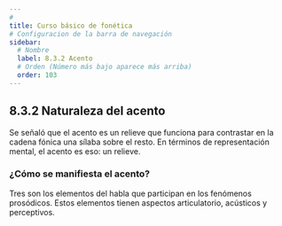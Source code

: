 ```yaml
---
# 
title: Curso básico de fonética
# Configuracion de la barra de navegación
sidebar:
  # Nombre
  label: 8.3.2 Acento
  # Orden (Número más bajo aparece más arriba)
  order: 103
---
```

## 8.3.2 Naturaleza del acento

Se señaló que el acento es un relieve que funciona para contrastar en la cadena fónica una sílaba sobre el resto. En términos de representación mental, el acento es eso: un relieve.

### ¿Cómo se manifiesta el acento?

Tres son los elementos del habla que participan en los fenómenos prosódicos. Estos elementos tienen aspectos articulatorio, acústicos y perceptivos.

